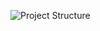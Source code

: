 ![Project Structure](https://media.discordapp.net/attachments/1273940267694821426/1379113408431132692/Screenshot_2025-06-02_215809.png?ex=683f0ef3&is=683dbd73&hm=356f7ea124625e4fc16b72e3ce0aa1b01820b455abe37e7ffe2128def6a2450b&=&format=webp&quality=lossless)
